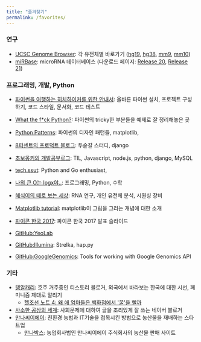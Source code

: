 ```yaml
---
title: "즐겨찾기"
permalink: /favorites/
---
```


### 연구

* [UCSC Genome Browser](https://genome.ucsc.edu/): 각 유전체별 바로가기 ([hg19](https://genome.ucsc.edu/cgi-bin/hgTracks?db=hg19), [hg38](https://genome.ucsc.edu/cgi-bin/hgTracks?db=hg38), [mm9](https://genome.ucsc.edu/cgi-bin/hgTracks?&db=mm9), [mm10](https://genome.ucsc.edu/cgi-bin/hgTracks?db=mm10))
* [miRBase](http://www.mirbase.org/): microRNA 데이터베이스 (다운로드 페이지: [Release 20](ftp://mirbase.org/pub/mirbase/20/), [Release 21](ftp://mirbase.org/pub/mirbase/21/))



### 프로그래밍, 개발, Python

* [파이썬을 여행하는 히치하이커를 위한 안내서](http://python-guide-kr.readthedocs.io/ko/latest/): 올바른 파이썬 설치, 프로젝트 구성하기, 코드 스타일, 문서화, 코드 테스트
* [What the f*ck Python?](https://github.com/satwikkansal/wtfpython/blob/master/README.md): 파이썬의 tricky한 부분들을 예제로 잘 정리해놓은 곳
* [Python Patterns](http://matthiaseisen.com/pp/): 파이썬의 디자인 패턴들, matplotlib, 
* [8퍼센트의 프로덕트 블로그](https://8percent.github.io/): 두숟갈 스터디, django
* [초보몽키의 개발공부로그](https://wayhome25.github.io/): TIL, Javascript, node.js, python, django, MySQL
* [tech.ssut](https://tech.ssut.me/): Python and Go enthusiast, 
* [나의 큰 O는 logx야..](http://bab2min.tistory.com/): 프로그래밍, Python, 수학
* [혜식이의 떼로 보는 세상](http://openlook.org/wp/): RNA 연구, 개인 유전체 분석, 시퀀싱 장비

* [Matplotlib tutorial](https://www.labri.fr/perso/nrougier/teaching/matplotlib/): matplotlib이 그림을 그리는 개념에 대한 소개
* [파이콘 한국 2017](https://www.pycon.kr/2017/): 파이콘 한국 2017 발표 슬라이드
* [GitHub:YeoLab](https://github.com/YeoLab)
* [GitHub:Illumina](https://github.com/Illumina): Strelka, hap.py
* [GitHub:GoogleGenomics](https://github.com/googlegenomics): Tools for working with Google Genomics API


### 기타

* [탱알캐리](http://taengal.tistory.com/): 호주 거주중인 티스토리 블로거, 외국에서 바라보는 한국에 대한 시선, 페미니즘 제대로 알리기
    * [헬조선 노트 4: 왜 애 엄마들은 백화점에서 '꿀'을 빨까](http://taengal.tistory.com/152)
* [사소한 공상의 세계](http://dreame2000.blog.me/220915487511): 사회문제에 대하여 글을 조리있게 잘 쓰는 네이버 블로거
* [만나씨이에이](http://www.mannacea.com/): 친환경 농법과 IT기술을 접목시킨 방법으로 농산물을 재배하는 스타트업
    * [만나박스](http://mannabox.co.kr/): 농업회사법인 만나씨이에이 주식회사의 농산물 판매 사이트